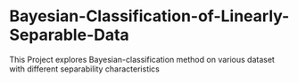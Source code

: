 # Bayesian-Classification-of-Linearly-Separable-Data
This Project explores Bayesian-classification method on various dataset with different separability characteristics
